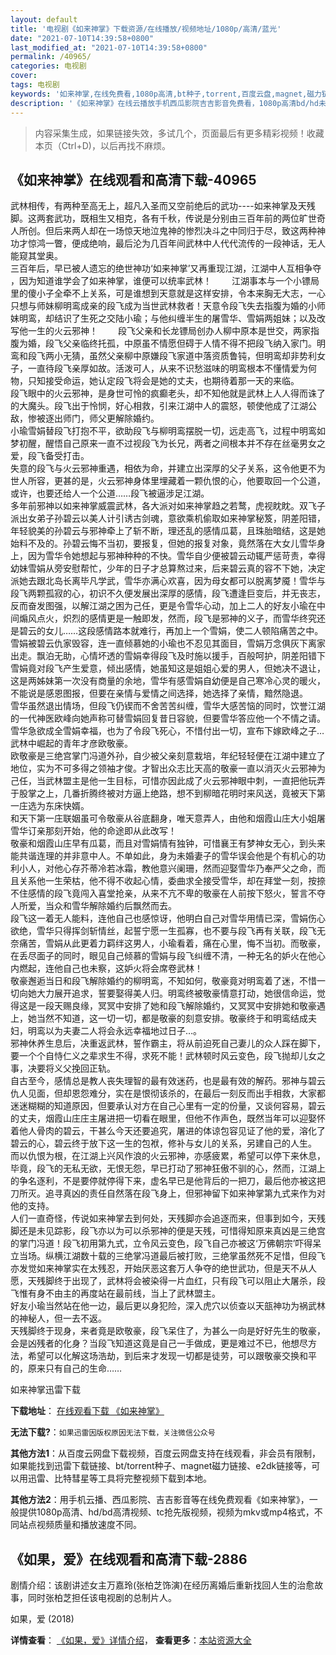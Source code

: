 ```yaml
---
layout: default
title: '电视剧《如来神掌》下载资源/在线播放/视频地址/1080p/高清/蓝光'
date: "2021-07-10T14:39:58+0800"
last_modified_at: "2021-07-10T14:39:58+0800"
permalink: /40965/
categories: 电视剧
cover:
tags: 电视剧
keywords: '如来神掌,在线免费看,1080p高清,bt种子,torrent,百度云盘,magnet,磁力链,迅雷下载资源'
description: '《如来神掌》在线云播放手机西瓜影院吉吉影音免费看，1080p高清bd/hd未删减完整版和tc抢先枪版，mkv/mp4格式，附带bt/torrent种子、magnet/磁力链、百度云盘、网盘资源迅雷下载链接'
---
```


>内容采集生成，如果链接失效，多试几个，页面最后有更多精彩视频！收藏本页（Ctrl+D)，以后再找不麻烦。


## 《如来神掌》在线观看和高清下载-40965

武林相传，有两种至高无上，超凡入圣而又空前绝后的武功----如来神掌及天残脚。这两套武功，既相生又相克，各有千秋，传说是分别由三百年前的两位旷世奇人所创。但后来两人却在一场惊天地泣鬼神的惨烈决斗之中同归于尽，致这两种神功才惊鸿一瞥，便成绝响，最后沦为几百年间武林中人代代流传的一段神话，无人能窥其堂奥。<br />三百年后，早已被人遗忘的绝世神功‘如来神掌’又再重现江湖，江湖中人互相争夺 ，因为知道谁学会了如来神掌，谁便可以统率武林！ 　　江湖事本与一个小镖局里的傻小子全牵不上关系，可是谁想到天意就是这样安排，令本来胸无大志，一心只想与师妹柳明鸾成亲的段飞成为当世武林救者！天意令段飞失去指腹为婚的小师妹明鸾，却结识了生死之交陆小瑜；与他纠缠半生的屠雪华、雪娟两姐妹；以及改写他一生的火云邪神！ 　　段飞父亲和长龙镖局创办人柳中原本是世交，两家指腹为婚，段飞父亲临终托孤，中原虽不情愿但碍于人情不得不把段飞纳入家门。明鸾和段飞两小无猜，虽然父亲柳中原嫌段飞家道中落资质鲁钝，但明鸾却非势利女子，一直待段飞亲厚如故。活泼可人，从来不识愁滋味的明鸾根本不懂情爱为何物，只知接受命运，她认定段飞将会是她的丈夫，也期待着那一天的来临。<br />段飞眼中的火云邪神，是身世可怜的疯癫老头，却不知他就是武林上人人得而诛了的大魔头。段飞出于怜悯，好心相救，引来江湖中人的震怒，顿使他成了江湖公敌，惨被逐出师门，师父更解除婚约。<br />小瑜雪娟替段飞打抱不平，欲助段飞与柳明鸾摆脱一切，远走高飞，过程中明鸾如梦初醒，醒悟自己原来一直不过视段飞为长兄，两者之间根本并不存在丝毫男女之爱，段飞备受打击。<br />失意的段飞与火云邪神重遇，相依为命，并建立出深厚的父子关系，这令他更不为世人所容，更甚的是，火云邪神身体里埋藏着一颗仇恨的心，他要取回一个公道，或许，也要还给人一个公道&hellip;…段飞被逼涉足江湖。<br />多年前邪神以如来神掌威震武林，各大派对如来神掌趋之若鹜，虎视眈眈。双飞子派出女弟子孙碧云以美人计引诱古剑魂，意欲乘机偷取如来神掌秘笈，阴差阳错，年轻貌美的孙碧云与邪神牵上了斩不断，理还乱的感情瓜葛，且珠胎暗结，这是她始料不及的。孙碧云悔不当初，要报复，但她的报复对象，竟然落在大女儿雪华身上，因为雪华令她想起与邪神种种的不快。雪华自少便被碧云动辄严惩苛责，幸得幼妹雪娟从旁安慰帮忙，少年的日子才总算熬过来，后来碧云真的容不下她，决定派她去跟北岛长离毕凡学武，雪华亦满心欢喜，因为母女都可以脱离梦魇！雪华与段飞两颗孤寂的心，初识不久便发展出深厚的感情，段飞遭逢巨变后，并无丧志，反而奋发图强，以解江湖之困为己任，更是令雪华心动，加上二人的好友小瑜在中间煽风点火，炽烈的感情更是一触即发，然而，段飞是邪神的义子，而雪华终究还是碧云的女儿……这段感情路本就难行，再加上一个雪娟，使二人顿陷痛苦之中。雪娟被碧云仇家毁容，连一直倾慕她的小瑜也不忍见其面目，雪娟万念俱灰下离家出走。飘泊无助，心情坏透的雪娟幸得段飞及时施以援手，百般呵护，阴差阳错下雪娟竟对段飞产生爱意，倾出感情，她虽知这是姐姐心爱的男人，但她决不退让，这是两姊妹第一次没有商量的余地，雪华有感雪娟自幼便是自己寒冷心灵的暖火，不能说是感恩图报，但要在亲情与爱情之间选择，她选择了亲情，黯然隐退。<br />雪华虽然退出情场，但段飞仍锲而不舍苦苦纠缠，雪华大感苦恼的同时，饮誉江湖的一代神医欧峰向她声称可替雪娟回复昔日容貌，但要雪华答应他一个不情之请。雪华急欲成全雪娟幸福，也为了令段飞死心，不惜付出一切，宣布下嫁欧峰之子…武林中崛起的青年才彦欧敬豪。<br />欧敬豪是三绝宫掌门冯道外孙，自少被父亲刻意栽培，年纪轻轻便在江湖中建立了地位，实为不可多得之领袖才俊。才智出众志比天高的敬豪一直以消灭火云邪神为己任，当武林盟主是他一生目标，可惜亦因此成了火云邪神眼中刺，一直把他玩弄于股掌之上，几番折腾终被对方逼上绝路，想不到柳暗花明时来风送，竟被天下第一庄选为东床快婿。<br />和天下第一庄联姻虽可令敬豪从谷底翻身，唯天意弄人，由他和烟霞山庄大小姐屠雪华订亲那刻开始，他的命途即从此改写！<br />敬豪和烟霞山庄早有瓜葛，而且对雪娟情有独钟，可惜襄王有梦神女无心，到头来能共谐连理的并非意中人。不单如此，身为未婚妻子的雪华误会他是个有机心的功利小人，对他心存芥蒂冷若冰霜，教他意兴阑珊，然而迎娶雪华乃奉严父之命，而且关系他一生荣枯，他不得不收起心情，委曲求全接受雪华，却在拜堂一刻，按捺不住感情的段飞竟闯入喜堂抢亲，从来不亢不卑的敬豪在人前按下怒火，誓言不夺人所爱，当众和雪华解除婚约后飘然而去。<br />段飞这一着无人能料，连他自己也感惊讶，他明白自己对雪华用情已深，雪娟伤心欲绝，雪华只得挥剑斩情丝，起誓宁愿一生孤寡，也不要与段飞再有关联，段飞无奈痛苦，雪娟从此更着力羁绊这男人，小瑜看着，痛在心里，悔不当初。而敬豪，在丢尽面子的同时，眼见自己倾慕的雪娟与段飞纠缠不清，一种无名的妒火在他心内燃起，连他自己也未察，这妒火将会席卷武林！<br />敬豪邂逅当日和段飞解除婚约的柳明鸾，不知如何，敬豪竟对明鸾着了迷，不惜一切向她大力展开追求，誓要娶得美人归。明鸾终被敬豪情意打动，她很信命运，觉得这是一段天赐良缘，冥冥中安排了她和段飞解除婚约，又冥冥中安排她和敬豪遇上，她当然不知道，这一切一切，都是敬豪的刻意安排。敬豪终于和明鸾结成夫妇，明鸾以为夫妻二人将会永远幸福地过日子&hellip;。<br />邪神休养生息后，决重返武林，誓作霸主，将从前迫死自己妻儿的众人踩在脚下，要一个个自恃仁义之辈求生不得，求死不能！武林顿时风云变色，段飞抛却儿女之事，决要将义父挽回正轨。<br />自古至今，感情总是教人丧失理智的最有效迷药，也是最有效的解药。邪神与碧云仇人见面，但却恩怨难分，实在是恨彻该杀的，在最后一刻反而出手相救，大家都迷迷糊糊的知道原因，但要承认对方在自己心里有一定的份量，又谈何容易，碧云的丈夫，烟霞山庄庄主屠进把一切看在眼里，但他不作声色，既然当年可以迎娶怀着他人骨肉的碧云，干甚么今天还要追究，屠进的体谅包容见证了他的爱，溶化了碧云的心，碧云终于放下这一生的包袱，修补与女儿的关系，另建自己的人生。<br />而以仇恨为根，在江湖上兴风作浪的火云邪神，亦感疲累，希望可以停下来休息，毕竟，段飞的无私无欲，无恨无怨，早已打动了邪神狂傲不驯的心，然而，江湖上的争名逐利，不是要停就停得下来，虚名早已是他背后的一把刀，最后他亦被这把刀所灭。追寻真凶的责任自然落在段飞身上，但邪神留下如来神掌第九式来作为对他的支持。<br />人们一直奇怪，传说如来神掌去到何处，天残脚亦会追逐而来，但事到如今，天残脚还是未见踪影，段飞亦以为可以杀邪神的便是天残，可惜得知原来真凶是三绝宫的掌门冯道！段飞初用第九式，立令风云变色，段飞自己亦被这‘万佛朝宗’吓得呆立当场。纵横江湖数十载的三绝掌冯道最后被打败，三绝掌虽然死不足惜，但段飞亦发觉如来神掌实在太残忍，开始厌恶这套万人争夺的绝世武功，但是天不从人愿，天残脚终于出现了，武林将会被染得一片血红，只有段飞可以阻止大屠杀，段飞惟有身不由主的再度站在最前线，当上了武林盟主。<br />好友小瑜当然站在他一边，最后更以身犯险，深入虎穴以侦查以天瓿神功为祸武林的神秘人，但一去不返。<br />天残脚终于现身，来者竟是欧敬豪，段飞呆住了，为甚么一向是好好先生的敬豪，会是凶残者的化身？当段飞知道这竟是自己一手做成，更是难过不已，他想尽方法，希望可以化解这场浩劫，到后来才发现一切都是徒劳，可以跟敬豪交换和平的，原来只有自己的生命……


如来神掌迅雷下载

**下载地址**： [在线观看下载 《如来神掌》](https://www.993dy.com//vod-detail-id-11363.html) 


**无法下载?**：`如果迅雷因版权原因无法下载，关注微信公众号 `

**其他方法1**：从百度云网盘下载视频，百度云网盘支持在线观看，非会员有限制，如果能找到迅雷下载链接、bt/torrent种子、magnet磁力链接、e2dk链接等，可以用迅雷、比特彗星等工具将完整视频下载到本地。

**其他方法2**：用手机云播、西瓜影院、吉吉影音等在线免费观看《如来神掌》，一般提供1080p高清、hd/bd高清视频、tc抢先版视频，视频为mkv或mp4格式，不同站点视频质量和播放速度不同。


## 《如果，爱》在线观看和高清下载-2886

剧情介绍：该剧讲述女主万嘉玲(张柏芝饰演)在经历离婚后重新找回人生的治愈故事，同时张柏芝担任该电视剧的总制片人。


如果，爱 (2018)

**详情查看**： [《如果，爱》详情介绍](/movie/2886/)， **查看更多**：[本站资源大全](/movie/t/all/)

